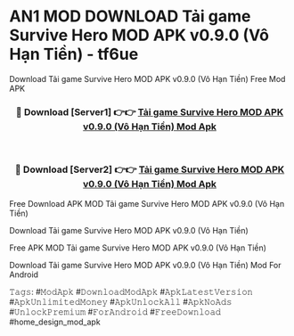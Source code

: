 # AN1 MOD DOWNLOAD Tải game Survive Hero MOD APK v0.9.0 (Vô Hạn Tiền) - tf6ue
Download Tải game Survive Hero MOD APK v0.9.0 (Vô Hạn Tiền) Free Mod APK

<div align="center">
<h3>🔴 Download [Server1] 👉👉 <a href="https://apk-comot.site?title=Tải_game_Survive_Hero_MOD_APK_v0.9.0_(Vô_Hạn_Tiền)">Tải game Survive Hero MOD APK v0.9.0 (Vô Hạn Tiền) Mod Apk</a></h3><br>

<h3>🔴 Download [Server2] 👉👉 <a href="https://apk-comot.site?title=Tải_game_Survive_Hero_MOD_APK_v0.9.0_(Vô_Hạn_Tiền)">Tải game Survive Hero MOD APK v0.9.0 (Vô Hạn Tiền) Mod Apk</a></h3>
</div>


Free Download APK MOD Tải game Survive Hero MOD APK v0.9.0 (Vô Hạn Tiền)

Download Tải game Survive Hero MOD APK v0.9.0 (Vô Hạn Tiền) 

Free APK MOD Tải game Survive Hero MOD APK v0.9.0 (Vô Hạn Tiền) 

Download Tải game Survive Hero MOD APK v0.9.0 (Vô Hạn Tiền) Mod For Android

𝚃𝚊𝚐𝚜: #𝙼𝚘𝚍𝙰𝚙𝚔 #𝙳𝚘𝚠𝚗𝚕𝚘𝚊𝚍𝙼𝚘𝚍𝙰𝚙𝚔 #𝙰𝚙𝚔𝙻𝚊𝚝𝚎𝚜𝚝𝚅𝚎𝚛𝚜𝚒𝚘𝚗 #𝙰𝚙𝚔𝚄𝚗𝚕𝚒𝚖𝚒𝚝𝚎𝚍𝙼𝚘𝚗𝚎𝚢 #𝙰𝚙𝚔𝚄𝚗𝚕𝚘𝚌𝚔𝙰𝚕𝚕 #𝙰𝚙𝚔𝙽𝚘𝙰𝚍𝚜 #𝚄𝚗𝚕𝚘𝚌𝚔𝙿𝚛𝚎𝚖𝚒𝚞𝚖 #𝙵𝚘𝚛𝙰𝚗𝚍𝚛𝚘𝚒𝚍 #𝙵𝚛𝚎𝚎𝙳𝚘𝚠𝚗𝚕𝚘𝚊𝚍 #home_design_mod_apk